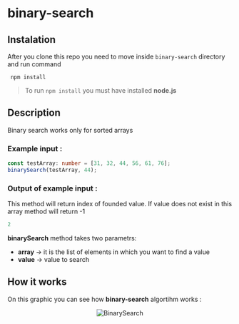 # binary-search

## Instalation
After you clone this repo you need to move inside ```binary-search``` directory and run command

``` npm install```

> To run ```npm install``` you must have installed **node.js**

## Description
Binary search works only for sorted arrays

### Example input :
```typescript
const testArray: number = [31, 32, 44, 56, 61, 76];
binarySearch(testArray, 44);
```
### Output of example input :
This method will return index of founded value. If value does not exist in this array method will return -1
```typescript
2
```

**binarySearch** method takes two parametrs:

 - **array** -> it is the list of elements in which you want to find a value
 - **value** -> value to search

## How it works
On this graphic you can see how **binary-search** algortihm works :
<p align="center">
  <img src="https://i.stack.imgur.com/At5nF.jpg=true" alt="BinarySearch"/>
</p>
